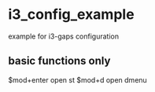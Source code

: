 # i3_config_example
example for i3-gaps configuration
## basic functions only

$mod+enter open st
$mod+d     open dmenu
